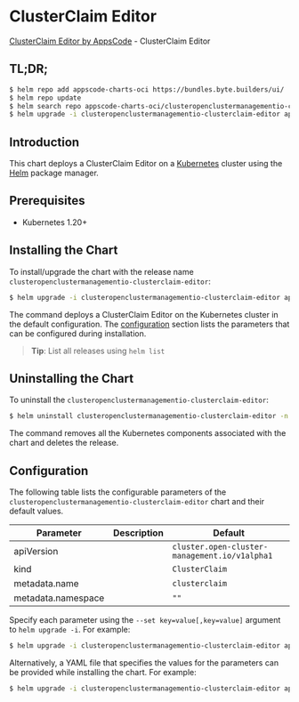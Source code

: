 # ClusterClaim Editor

[ClusterClaim Editor by AppsCode](https://appscode.com) - ClusterClaim Editor

## TL;DR;

```bash
$ helm repo add appscode-charts-oci https://bundles.byte.builders/ui/
$ helm repo update
$ helm search repo appscode-charts-oci/clusteropenclustermanagementio-clusterclaim-editor --version=v0.9.0
$ helm upgrade -i clusteropenclustermanagementio-clusterclaim-editor appscode-charts-oci/clusteropenclustermanagementio-clusterclaim-editor -n default --create-namespace --version=v0.9.0
```

## Introduction

This chart deploys a ClusterClaim Editor on a [Kubernetes](http://kubernetes.io) cluster using the [Helm](https://helm.sh) package manager.

## Prerequisites

- Kubernetes 1.20+

## Installing the Chart

To install/upgrade the chart with the release name `clusteropenclustermanagementio-clusterclaim-editor`:

```bash
$ helm upgrade -i clusteropenclustermanagementio-clusterclaim-editor appscode-charts-oci/clusteropenclustermanagementio-clusterclaim-editor -n default --create-namespace --version=v0.9.0
```

The command deploys a ClusterClaim Editor on the Kubernetes cluster in the default configuration. The [configuration](#configuration) section lists the parameters that can be configured during installation.

> **Tip**: List all releases using `helm list`

## Uninstalling the Chart

To uninstall the `clusteropenclustermanagementio-clusterclaim-editor`:

```bash
$ helm uninstall clusteropenclustermanagementio-clusterclaim-editor -n default
```

The command removes all the Kubernetes components associated with the chart and deletes the release.

## Configuration

The following table lists the configurable parameters of the `clusteropenclustermanagementio-clusterclaim-editor` chart and their default values.

|     Parameter      | Description |                         Default                          |
|--------------------|-------------|----------------------------------------------------------|
| apiVersion         |             | <code>cluster.open-cluster-management.io/v1alpha1</code> |
| kind               |             | <code>ClusterClaim</code>                                |
| metadata.name      |             | <code>clusterclaim</code>                                |
| metadata.namespace |             | <code>""</code>                                          |


Specify each parameter using the `--set key=value[,key=value]` argument to `helm upgrade -i`. For example:

```bash
$ helm upgrade -i clusteropenclustermanagementio-clusterclaim-editor appscode-charts-oci/clusteropenclustermanagementio-clusterclaim-editor -n default --create-namespace --version=v0.9.0 --set apiVersion=cluster.open-cluster-management.io/v1alpha1
```

Alternatively, a YAML file that specifies the values for the parameters can be provided while
installing the chart. For example:

```bash
$ helm upgrade -i clusteropenclustermanagementio-clusterclaim-editor appscode-charts-oci/clusteropenclustermanagementio-clusterclaim-editor -n default --create-namespace --version=v0.9.0 --values values.yaml
```
